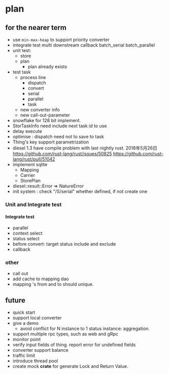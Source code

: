 # plan

## for the nearer term

* use `min-max-heap` to support priority converter
* integrate test
    multi downstream
    callback
    batch_serial
    batch_parallel
* unit test:
  * store 
  * plan 
    - plan already exists
* test task
  * process line
    * dispatch
    * convert
    * serial
    * parallel
    * task
  * new converter info 
  * new call-out-parameter
* snowflake for 128 bit implement.
* StorTaskInfo
    need include next task id to use
* delay execute
* optimise : dispatch need not to save to task
* Thing's key support parametrization
* diesel 1.3 have compile problem with last nightly rust. 2018年5月26日
https://github.com/rust-lang/rust/issues/50825
https://github.com/rust-lang/rust/pull/51042
* implement sqlite
  * Mapping
  * Carrier
  * StorePlan
* diesel::result::Error => NatureError
* init system : check "/S/serial" whether defined, if not create one

### Unit and Integrate test 

#### Integrate test
* parallel
* context select
* status select
* before convert: target status include and exclude
* callback

### other

* call out
* add cache to mapping dao
* mapping 's from and to should unique. 

## future

* quick start
* support local converter
* give a demo
  * avoid conflict for N instance to 1 status instance: aggregation.
* support multiple rpc types, such as web and gRpc
* monitor point
* verify input fields of thing. report error for undefined fields
* converter support balance
* traffic limit
* introduce thread pool
* create mock **crate** for generate Lock and Return Value.
